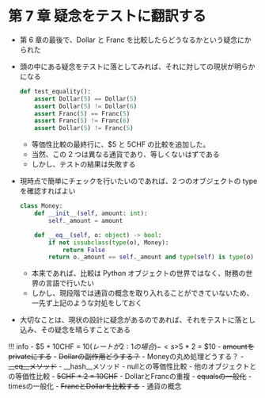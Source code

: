 # 第 7 章 疑念をテストに翻訳する

-   第 6 章の最後で、Dollar と Franc を比較したらどうなるかという疑念にかられた
-   頭の中にある疑念をテストに落としてみれば、それに対しての現状が明らかになる

    ```python
    def test_equality():
        assert Dollar(5) == Dollar(5)
        assert Dollar(5) != Dollar(6)
        assert Franc(5) == Franc(5)
        assert Franc(5) != Franc(6)
        assert Dollar(5) != Franc(5)
    ```

    -   等価性比較の最終行に、$5 と 5CHF の比較を追加した。
    -   当然、この 2 つは異なる通貨であり、等しくないはずである
    -   しかし、テストの結果は失敗する

-   現時点で簡単にチェックを行いたいのであれば、2 つのオブジェクトの type を確認すればよい

    ```python
    class Money:
        def __init__(self, amount: int):
            self._amount = amount

        def __eq__(self, o: object) -> bool:
            if not issubclass(type(o), Money):
                return False
            return o._amount == self._amount and type(self) is type(o)
    ```

    -   本来であれば、比較は Python オブジェクトの世界ではなく、財務の世界の言語で行いたい
    -   しかし、現段階では通貨の概念を取り入れることができていないため、一先ず上記のような対処をしておく

-   大切なことは、現状の設計に疑念があるのであれば、それをテストに落とし込み、その疑念を晴らすことである

<!-- prettier-ignore -->
!!! info 
    - $5 + 10CHF = $10 (レートが2:1の場合)
    - <s>$5 * 2 = $10</s>
    - <s>amountをprivateにする</s>
    - <s>Dollarの副作用どうする？</s>
    - Moneyの丸め処理どうする？
    - <s>\__eq__メソッド</s>
    - \__hash__メソッド
    - nullとの等価性比較
    - 他のオブジェクトとの等価性比較
    - <s>5CHF * 2 = 10CHF</s>
    - DollarとFrancの重複
    - <s>equalsの一般化</s>
    - timesの一般化
    - <s>FrancとDollarを比較する</s>
    - 通貨の概念
